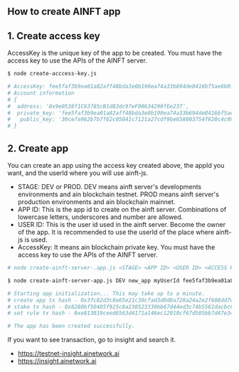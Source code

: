 How to create AINFT app
- 

## 1. Create access key

AccessKey is the unique key of the app to be created. You must have the access key to use the APIs of the AINFT server.  
```bash
$ node create-acccess-key.js

# AccessKey: fee5faf3b9ea01a82aff48bda3e0b190ea74a33b694de8416bf5ae6b0fd8ad72
# Account information
# {
#  address: '0x9e0538f1C63785cB1d83dc97eF00634290fEe237',
#  private_key: 'fee5faf3b9ea01a82aff48bda3e0b190ea74a33b694de8416bf5ae6b0fd8ad72',
#   public_key: '30ce7a962b7b7f62c05841c7121a27cdf9be658003754f620c4c0994af8aa73484e5c083abb016140be657ed8d76b6ac4f21dcabb51334f519dbdb2239b23f68'
# }
```

## 2. Create app
You can create an app using the access key created above, the appId you want, and the userId where you will use ainft-js.  
- STAGE: DEV or PROD. DEV means ainft server's developments environments and ain blockchain testnet. PROD means ainft server's production environments and ain blockchain mainnet.
- APP ID: This is the app id to create on the ainft server. Combinations of lowercase letters, underscores and number are allowed.
- USER ID: This is the user id used in the ainft server. Become the owner of the app. It is recommended to use the userId of the place where ainft-js is used.
- AccessKey: It means ain blockchain private key. You must have the access key to use the APIs of the AINFT server.

```bash
# node create-ainft-server-.app.js <STAGE> <APP ID> <USER ID> <ACCESS KEY>

$ node create-ainft-server-app.js DEV new_app myUserId fee5faf3b9ea01a82aff48bda3e0b190ea74a33b694de8416bf5ae6b0fd8ad72

# Starting app initialization... This may take up to a minute.
# create app tx hash - 0x3fc82d3c8e65e21c30cfad3d0d8a728a24a2e2f608dd7cad8447af7b672c8988
# stake tx hash - 0x8280bf50405f925c8a230523339bb67d44ed3c74b5561dacbc6faec662d7a6e6
# set rule tx hash - 0xe813819ceed6563d4171a146ec12910cf67d505bb7d47e346950ab82cf0dc0a4

# The app has been created successfully.
```

If you want to see transaction, go to insight and search it.
- https://testnet-insight.ainetwork.ai
- https://insight.ainetwork.ai

